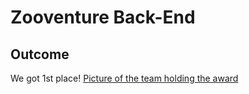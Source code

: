 # Zooventure Back-End

## Outcome
We got 1st place!
[Picture of the team holding the award](./docs/hackfest-uc-1st-place.jpg)